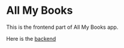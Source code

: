 # All My Books

This is the frontend part of All My Books app.

Here is the [backend](https://github.com/gbrenesm/All_My_Books_server)
